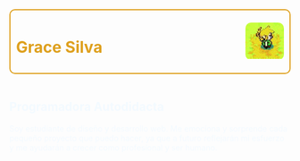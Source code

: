 
<div class="cabecera" style="border: solid 2px #dea01e; border-radius: 10px; display:flex; align-items:center; justify-content:space-between;padding:10px">

<h1 style="color:#dea01e; font-weight:bold">Grace Silva</h1>

<img src="https://github.com/Grace-Silva/PokeMonButton/blob/master/lil-link.gif?raw=true" style="border-radius:10px">
</div>
<br>
<div id="about-me">
    <h2 style="color: #f3faff">Programadora Autodidacta</h2>
    <p style="color: #f3faff">Soy estudiante de diseño y desarrollo web. Me emociona y sorprende cada pequeño proyecto que puedo hacer, ya que a futuro reflejarán mi esfuerzo y me ayudarán a crecer como profesional y ser humano.</p>
</div>





